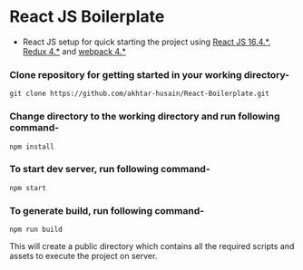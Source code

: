 # React JS Boilerplate

* React JS setup for quick starting the project using [React JS 16.4.*](https://reactjs.org), [Redux 4.*](https://redux.js.org/) and [webpack 4.*](https://webpack.js.org/)

### Clone repository for getting started in your working directory-
```
git clone https://github.com/akhtar-husain/React-Boilerplate.git
```

### Change directory to the working directory and run following command-
``` 
npm install
```

### To start dev server, run following command-
``` 
npm start
```

### To generate build, run following command-
``` 
npm run build
```
This will create a public directory which contains all the required scripts and assets to execute the project on server.
